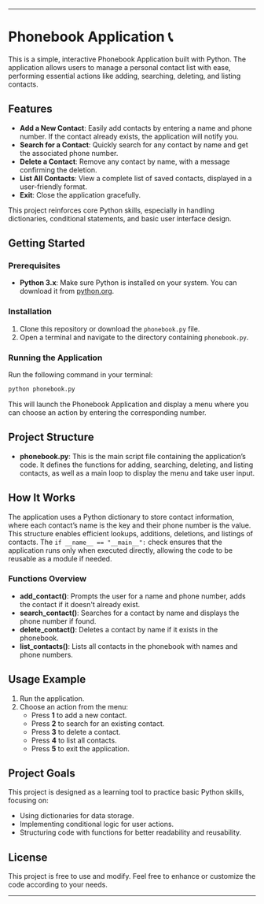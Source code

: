 
---

# Phonebook Application 📞

This is a simple, interactive Phonebook Application built with Python. The application allows users to manage a personal contact list with ease, performing essential actions like adding, searching, deleting, and listing contacts.

## Features

- **Add a New Contact**: Easily add contacts by entering a name and phone number. If the contact already exists, the application will notify you.
- **Search for a Contact**: Quickly search for any contact by name and get the associated phone number.
- **Delete a Contact**: Remove any contact by name, with a message confirming the deletion.
- **List All Contacts**: View a complete list of saved contacts, displayed in a user-friendly format.
- **Exit**: Close the application gracefully.

This project reinforces core Python skills, especially in handling dictionaries, conditional statements, and basic user interface design.

## Getting Started

### Prerequisites

- **Python 3.x**: Make sure Python is installed on your system. You can download it from [python.org](https://www.python.org/).

### Installation

1. Clone this repository or download the `phonebook.py` file.
2. Open a terminal and navigate to the directory containing `phonebook.py`.

### Running the Application

Run the following command in your terminal:

```bash
python phonebook.py
```

This will launch the Phonebook Application and display a menu where you can choose an action by entering the corresponding number.

## Project Structure

- **phonebook.py**: This is the main script file containing the application’s code. It defines the functions for adding, searching, deleting, and listing contacts, as well as a main loop to display the menu and take user input.

## How It Works

The application uses a Python dictionary to store contact information, where each contact’s name is the key and their phone number is the value. This structure enables efficient lookups, additions, deletions, and listings of contacts. The `if __name__ == "__main__":` check ensures that the application runs only when executed directly, allowing the code to be reusable as a module if needed.

### Functions Overview

- **add_contact()**: Prompts the user for a name and phone number, adds the contact if it doesn't already exist.
- **search_contact()**: Searches for a contact by name and displays the phone number if found.
- **delete_contact()**: Deletes a contact by name if it exists in the phonebook.
- **list_contacts()**: Lists all contacts in the phonebook with names and phone numbers.

## Usage Example

1. Run the application.
2. Choose an action from the menu:
   - Press **1** to add a new contact.
   - Press **2** to search for an existing contact.
   - Press **3** to delete a contact.
   - Press **4** to list all contacts.
   - Press **5** to exit the application.

## Project Goals

This project is designed as a learning tool to practice basic Python skills, focusing on:
- Using dictionaries for data storage.
- Implementing conditional logic for user actions.
- Structuring code with functions for better readability and reusability.
  
## License

This project is free to use and modify. Feel free to enhance or customize the code according to your needs.

---
